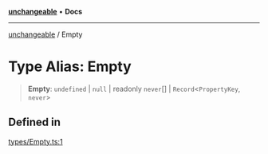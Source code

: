 [**unchangeable**](../README.md) • **Docs**

***

[unchangeable](../README.md) / Empty

# Type Alias: Empty

> **Empty**: `undefined` \| `null` \| readonly `never`[] \| `Record`\<`PropertyKey`, `never`\>

## Defined in

[types/Empty.ts:1](https://github.com/nevoland/unchangeable/blob/90aff8eb074821c44b2befe353f53ae1546bb16f/lib/types/Empty.ts#L1)
